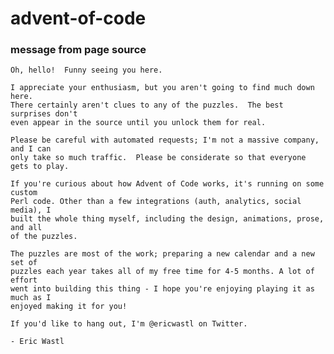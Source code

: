 # advent-of-code

### message from page source 
    
    Oh, hello!  Funny seeing you here.

    I appreciate your enthusiasm, but you aren't going to find much down here.
    There certainly aren't clues to any of the puzzles.  The best surprises don't
    even appear in the source until you unlock them for real.

    Please be careful with automated requests; I'm not a massive company, and I can
    only take so much traffic.  Please be considerate so that everyone gets to play.

    If you're curious about how Advent of Code works, it's running on some custom
    Perl code. Other than a few integrations (auth, analytics, social media), I
    built the whole thing myself, including the design, animations, prose, and all
    of the puzzles.

    The puzzles are most of the work; preparing a new calendar and a new set of
    puzzles each year takes all of my free time for 4-5 months. A lot of effort
    went into building this thing - I hope you're enjoying playing it as much as I
    enjoyed making it for you!

    If you'd like to hang out, I'm @ericwastl on Twitter.

    - Eric Wastl


